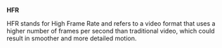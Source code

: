 <!-- markdownlint-disable MD041-->
**HFR**<br>

HFR stands for High Frame Rate and refers to a video format that uses a higher number of frames per second than traditional video, which could result in smoother and more detailed motion.
<!-- markdownlint-enable MD041-->
